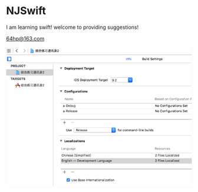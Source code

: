 # NJSwift
I am learning swift!
welcome to providing suggestions!

64hp@163.com

![](images/Snip20160601_15.png)

